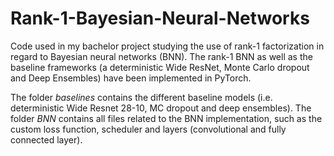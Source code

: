 # Rank-1-Bayesian-Neural-Networks
Code used in my bachelor project studying the use of rank-1 factorization in regard to Bayesian neural networks (BNN). 
The rank-1 BNN as well as the baseline frameworks (a deterministic Wide ResNet, Monte Carlo dropout and Deep Ensembles) have been implemented in PyTorch. 

The folder *baselines* contains the different baseline models (i.e. deterministic Wide Resnet 28-10, MC dropout and deep ensembles). 
The folder *BNN* contains all files related to the BNN implementation, such as the custom loss function, scheduler and layers (convolutional and fully connected layer). 
